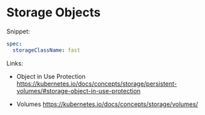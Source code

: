 # Storage Objects

Snippet:
```yaml
spec:
  storageClassName: fast
```

Links:
- Object in Use Protection
https://kubernetes.io/docs/concepts/storage/persistent-volumes/#storage-object-in-use-protection

- Volumes
https://kubernetes.io/docs/concepts/storage/volumes/